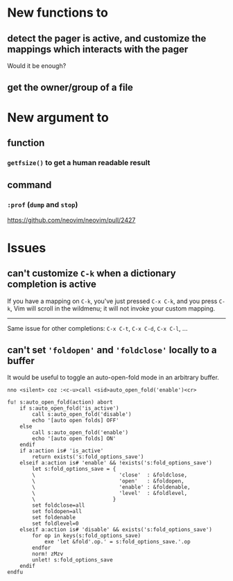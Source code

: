 # New functions to
## detect the pager is active, and customize the mappings which interacts with the pager

Would it be enough?

## get the owner/group of a file

##
# New argument to
## function
### `getfsize()` to get a human readable result

##
## command
### `:prof` (`dump` and `stop`)

<https://github.com/neovim/neovim/pull/2427>

##
# Issues
## can't customize `C-k` when a dictionary completion is active

If you have a mapping on `C-k`, you've just pressed `C-x C-k`, and you press `C-k`,
Vim will scroll in the wildmenu; it will not invoke your custom mapping.

---

Same issue for other completions: `C-x C-t`, `C-x C-d`, `C-x C-l`, ...

## can't set `'foldopen'` and `'foldclose'` locally to a buffer

It would be useful to toggle an auto-open-fold mode in an arbitrary buffer.

    nno <silent> coz :<c-u>call <sid>auto_open_fold('enable')<cr>

    fu! s:auto_open_fold(action) abort
        if s:auto_open_fold('is_active')
            call s:auto_open_fold('disable')
            echo '[auto open folds] OFF'
        else
            call s:auto_open_fold('enable')
            echo '[auto open folds] ON'
        endif
        if a:action is# 'is_active'
            return exists('s:fold_options_save')
        elseif a:action is# 'enable' && !exists('s:fold_options_save')
            let s:fold_options_save = {
            \                           'close'  : &foldclose,
            \                           'open'   : &foldopen,
            \                           'enable' : &foldenable,
            \                           'level'  : &foldlevel,
            \                         }
            set foldclose=all
            set foldopen=all
            set foldenable
            set foldlevel=0
        elseif a:action is# 'disable' && exists('s:fold_options_save')
            for op in keys(s:fold_options_save)
                exe 'let &fold'.op.' = s:fold_options_save.'.op
            endfor
            norm! zMzv
            unlet! s:fold_options_save
        endif
    endfu

